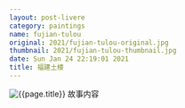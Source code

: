 ```yaml
---
layout: post-livere
category: paintings
name: fujian-tulou
original: 2021/fujian-tulou-original.jpg
thumbnail: 2021/fujian-tulou-thumbnail.jpg
date: Sun Jan 24 22:19:01 2021
title: 福建土楼
---
```


![{{page.title}}](/gallery/{{page.category}}/{{page.original}})
故事内容
